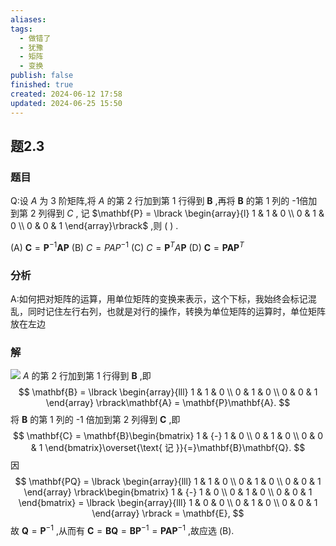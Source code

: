 ```yaml
---
aliases: 
tags:
  - 做错了
  - 犹豫
  - 矩阵
  - 变换
publish: false
finished: true
created: 2024-06-12 17:58
updated: 2024-06-25 15:50
---
```

## 题2.3
### 题目
Q:设 $A$ 为 3 阶矩阵,将 $A$ 的第 2 行加到第 1 行得到 $\mathbf{B}$ ,再将 $\mathbf{B}$ 的第 1 列的 -1倍加到第 2 列得到 $C$ ,
记 $\mathbf{P} = \lbrack  \begin{array}{l} 1 & 1 & 0 \\  0 & 1 & 0 \\  0 & 0 & 1 \end{array}\rbrack$ ,则 ( ) .

(A) $\mathbf{C} = {\mathbf{P}}^{-1}\mathbf{{AP}}$ 
(B) $C = {PA}{P}^{-1}$ 
(C) $C = {\mathbf{P}}^{T}A\mathbf{P}$ 
(D) $\mathbf{C} = {\mathbf{{PAP}}}^{T}$
### 分析
A:如何把对矩阵的运算，用单位矩阵的变换来表示，这个下标，我始终会标记混乱，同时记住左行右列，也就是对行的操作，转换为单位矩阵的运算时，单位矩阵放在左边
### 解
![](https://img.hwenyi.tech/202409041044897.webp)
$A$ 的第 2 行加到第 1 行得到 $\mathbf{B}$ ,即
$$
\mathbf{B} = \lbrack \begin{array}{lll} 1 & 1 & 0 \\ 0 & 1 & 0 \\ 0 & 0 & 1 \end{array} \rbrack\mathbf{A} = \mathbf{P}\mathbf{A}.
$$
将 $\mathbf{B}$ 的第 1 列的 -1 倍加到第 2 列得到 $\mathbf{C}$ ,即
$$
\mathbf{C} = \mathbf{B}\begin{bmatrix} 1 & {-} 1 & 0 \\ 0 & 1 & 0 \\ 0 & 0 & 1 \end{bmatrix}\overset{\text{ 记 }}{=}\mathbf{B}\mathbf{Q}.
$$
因
$$
\mathbf{PQ} = \lbrack \begin{array}{lll} 1 & 1 & 0 \\ 0 & 1 & 0 \\ 0 & 0 & 1 \end{array} \rbrack\begin{bmatrix} 1 & {-} 1 & 0 \\ 0 & 1 & 0 \\ 0 & 0 & 1 \end{bmatrix} = \lbrack \begin{array}{lll} 1 & 0 & 0 \\ 0 & 1 & 0 \\ 0 & 0 & 1 \end{array} \rbrack = \mathbf{E},
$$
故 $\mathbf{Q} = {\mathbf{P}}^{{-}1}$ ,从而有 $\mathbf{C} = \mathbf{B}\mathbf{Q} = \mathbf{B}{\mathbf{P}}^{{-}1} = \mathbf{P}\mathbf{A}{\mathbf{P}}^{{-}1}$ ,故应选 (B).